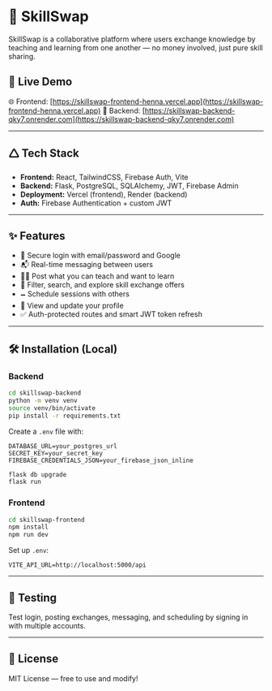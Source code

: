 # 🧠 SkillSwap

SkillSwap is a collaborative platform where users exchange knowledge by teaching and learning from one another — no money involved, just pure skill sharing.

## 🚀 Live Demo

🌐 Frontend: [https://skillswap-frontend-henna.vercel.app](https://skillswap-frontend-henna.vercel.app)
🔗 Backend: [https://skillswap-backend-qky7.onrender.com](https://skillswap-backend-qky7.onrender.com)

---

## 🛆 Tech Stack

* **Frontend:** React, TailwindCSS, Firebase Auth, Vite
* **Backend:** Flask, PostgreSQL, SQLAlchemy, JWT, Firebase Admin
* **Deployment:** Vercel (frontend), Render (backend)
* **Auth:** Firebase Authentication + custom JWT

---

## ✨ Features

* 🔐 Secure login with email/password and Google
* 📬 Real-time messaging between users
* 🧑‍🏫 Post what you can teach and want to learn
* 🔎 Filter, search, and explore skill exchange offers
* 🗕️ Schedule sessions with others
* 👤 View and update your profile
* ✅ Auth-protected routes and smart JWT token refresh

---

## 🛠️ Installation (Local)

### Backend

```bash
cd skillswap-backend
python -m venv venv
source venv/bin/activate
pip install -r requirements.txt
```

Create a `.env` file with:

```env
DATABASE_URL=your_postgres_url
SECRET_KEY=your_secret_key
FIREBASE_CREDENTIALS_JSON=your_firebase_json_inline
```

```bash
flask db upgrade
flask run
```

### Frontend

```bash
cd skillswap-frontend
npm install
npm run dev
```

Set up `.env`:

```env
VITE_API_URL=http://localhost:5000/api
```

---

## 🧪 Testing

Test login, posting exchanges, messaging, and scheduling by signing in with multiple accounts.

---



## 📄 License

MIT License — free to use and modify!
